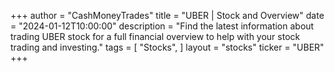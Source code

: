 +++
author = "CashMoneyTrades"
title = "UBER | Stock and Overview"
date = "2024-01-12T10:00:00"
description = "Find the latest information about trading UBER stock for a full financial overview to help with your stock trading and investing."
tags = [
   "Stocks",
]
layout = "stocks"
ticker = "UBER"
+++
